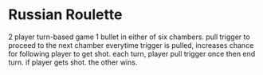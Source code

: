 # Russian Roulette

2 player turn-based game
1 bullet in either of six chambers.
pull trigger to proceed to the next chamber
everytime trigger is pulled, increases chance for following player to get shot.
each turn, player pull trigger once then end turn.
if player gets shot. the other wins.



